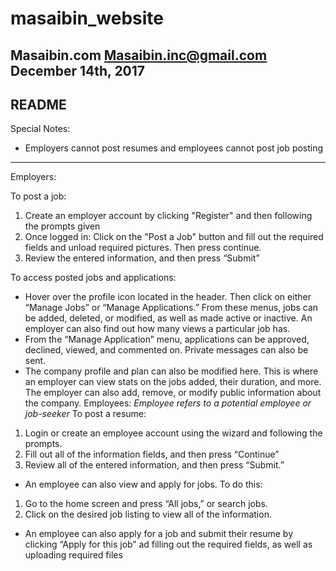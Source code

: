 # masaibin_website
Masaibin.com
Masaibin.inc@gmail.com
December 14th, 2017
------------------------------------------------------------------------------------------------------------------------------------------
README
------------------------------------------------------------------------------------------------------------------------------------------

Special Notes:
- Employers cannot post resumes and employees cannot post job posting
------------------------------------------------------------------------------------------------------------------------------------------

Employers:
	
To post a job:
		
1. Create an employer account by clicking "Register" and then following the prompts given
2. Once logged in: Click on the "Post a Job" button and fill out the required fields and unload required pictures. Then press continue.
3. Review the entered information, and then press “Submit”

To access posted jobs and applications:
-	Hover over the profile icon located in the header. Then click on either “Manage Jobs” or “Manage Applications.” From these menus, jobs can be added, deleted, or modified, as well as made active or inactive. An employer can also find out how many views a particular job has.
-	From the “Manage Application” menu, applications can be approved, declined, viewed, and commented on. Private messages can also be sent.
-	The company profile and plan can also be modified here. This is where an employer can view stats on the jobs added, their duration, and more. The employer can also add, remove, or modify public information about the company. 
Employees:
*Employee refers to a potential employee or job-seeker*
To post a resume:
1.	Login or create an employee account using the wizard and following the prompts.
2.	Fill out all of the information fields, and then press “Continue”
3.	Review all of the entered information, and then press “Submit.” 
-	An employee can also view and apply for jobs. To do this:
1.	Go to the home screen and press “All jobs,” or search jobs. 
2.	Click on the desired job listing to view all of the information.
-	An employee can also apply for a job and submit their resume by clicking “Apply for this job” ad filling out the required fields, as well as uploading required files
